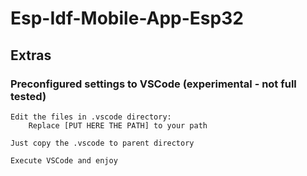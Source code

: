 # Esp-Idf-Mobile-App-Esp32

## Extras

### Preconfigured settings to VSCode (experimental - not full tested)

    Edit the files in .vscode directory:
        Replace [PUT HERE THE PATH] to your path

    Just copy the .vscode to parent directory

    Execute VSCode and enjoy


